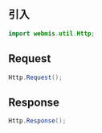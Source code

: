 ## 引入
```java
import webmis.util.Http;
```

## Request
```java
Http.Request();
```

## Response
```java
Http.Response();
```
